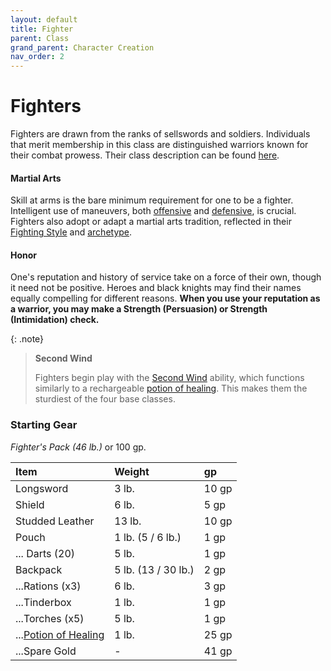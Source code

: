 ```yaml
---
layout: default
title: Fighter
parent: Class
grand_parent: Character Creation
nav_order: 2
---
```


# Fighters

Fighters are drawn from the ranks of sellswords and soldiers. Individuals that merit membership in this class are distinguished warriors known for their combat prowess. Their class description can be found [here](../../../data/classes/fighter).

#### Martial Arts

Skill at arms is the bare minimum requirement for one to be a fighter. Intelligent use of maneuvers, both [offensive](../../more/review/maneuvers_offense) and [defensive](../../more/review/maneuvers_defense), is crucial. Fighters also adopt or adapt a martial arts tradition, reflected in their [Fighting Style](../../../data/classes/fighter#fighting-style) and [archetype](../../more/archetypes/index).

#### Honor
One's reputation and history of service take on a force of their own, though it need not be positive. Heroes and black knights may find their names equally compelling for different reasons. **When you use your reputation as a warrior, you may make a Strength (Persuasion) or Strength (Intimidation) check.** 

{: .note}
> **Second Wind**
>
> Fighters begin play with the [Second Wind](../../../data/classes/fighter#fighter-class) ability, which functions similarly to a rechargeable [potion of healing](../../gear/alchemics). This makes them the sturdiest of the four base classes.

### Starting Gear

_Fighter's Pack (46 lb.)_ or 100 gp.

| Item                                         | Weight              | gp    |
| :------------------------------------------- | :------------------ | :---- |
| Longsword                                    | 3 lb.               | 10 gp |
| Shield                                       | 6 lb.               | 5 gp  |
| Studded Leather                              | 13 lb.              | 10 gp |
| Pouch                                        | 1 lb. (5 / 6 lb.)   | 1 gp  |
| ... Darts (20)                               | 5 lb.               | 1 gp  |
| Backpack                                     | 5 lb. (13 / 30 lb.) | 2 gp  |
| ...Rations (x3)                              | 6 lb.               | 3 gp  |
| ...Tinderbox                                 | 1 lb.               | 1 gp  |
| ...Torches (x5)                              | 5 lb.               | 1 gp  |
| ...[Potion of Healing](../../gear/alchemics) | 1 lb.               | 25 gp |
| ...Spare Gold                                | -                   | 41 gp |

